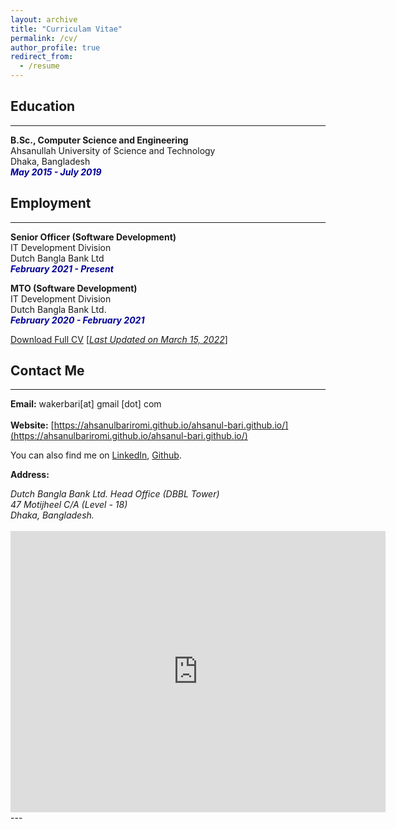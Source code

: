 ```yaml
---
layout: archive
title: "Curriculam Vitae"
permalink: /cv/
author_profile: true
redirect_from:
  - /resume
---
```


## Education 
-------------
<b>B.Sc., Computer Science and Engineering</b><br />
Ahsanullah University of Science and Technology<br />
Dhaka, Bangladesh<br />
<i style='color:#000099;'>**May 2015 - July 2019**</i>

## Employment 
-------------
<b>Senior Officer (Software Development)</b><br />
IT Development Division <br/>
Dutch Bangla Bank Ltd<br />
<i style='color:#000099;'>**February 2021 - Present**</i><br/>

<b>MTO (Software Development)</b><br />
IT Development Division <br/>
Dutch Bangla Bank Ltd.<br />
<i style='color:#000099;'>**February 2020 - February 2021**</i>

[Download Full CV](https://drive.google.com/file/d/1nRl2Zy-NCWnALxXxOBjigNo5E_8ScONk/view?usp=sharing) [<ins>*Last Updated on March 15, 2022*</ins>]

## Contact Me
-------------

**Email:** wakerbari[at] gmail [dot] com <br /> 
 <br /> 
**Website:** [https://ahsanulbariromi.github.io/ahsanul-bari.github.io/](https://ahsanulbariromi.github.io/ahsanul-bari.github.io/) <br />

You can also find me on [LinkedIn](https://www.linkedin.com/in/ahsanulbariromi/), [Github](https://github.com/AhsanulBariRomi).



**Address:**
<address>
Dutch Bangla Bank Ltd. Head Office (DBBL Tower) <br /> 
47 Motijheel C/A (Level - 18)<br /> 
Dhaka, Bangladesh. <br /> 
</address> 
<br /> 
<iframe src="https://www.google.com/maps/embed?pb=!1m18!1m12!1m3!1d3652.5756168915177!2d90.41956691470227!3d23.726844484601003!2m3!1f0!2f0!3f0!3m2!1i1024!2i768!4f13.1!3m3!1m2!1s0x3755b93913e0feb3%3A0xf4bad7905ec43d27!2sDBBL%20TOWER!5e0!3m2!1sen!2sbd!4v1637093754187!5m2!1sen!2sbd" width="600" height="450" style="border:0;" allowfullscreen="" loading="lazy"></iframe>
---
